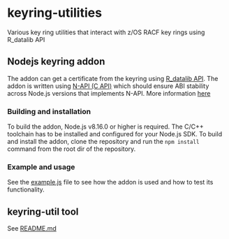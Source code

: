 # keyring-utilities
Various key ring utilities that interact with z/OS RACF key rings using R_datalib API

## Nodejs keyring addon
The addon can get a certificate from the keyring using [R_datalib API](https://www.ibm.com/support/knowledgecenter/SSLTBW_2.4.0/com.ibm.zos.v2r4.ichd100/datalib.htm). The addon is written using [N-API (C API)](https://nodejs.org/dist/latest-v12.x/docs/api/n-api.html#n_api_n_api) which should ensure ABI stability across Node.js versions that implements N-API. More information [here](https://medium.com/the-node-js-collection/n-api-next-generation-apis-for-node-js-native-addons-available-across-all-lts-release-lines-4f35b781f00e)

### Building and installation
To build the addon, Node.js v8.16.0 or higher is required. The C/C++ toolchain has to be installed and configured for your Node.js SDK. To build and install the addon, clone the repository and run the 
```npm install```  command from the root dir of the repository.

### Example and usage
See the [example.js](./example.js) file to see how the addon is used and how to test its functionality.

## keyring-util tool
See [README.md](./keyring-util/README.md)
